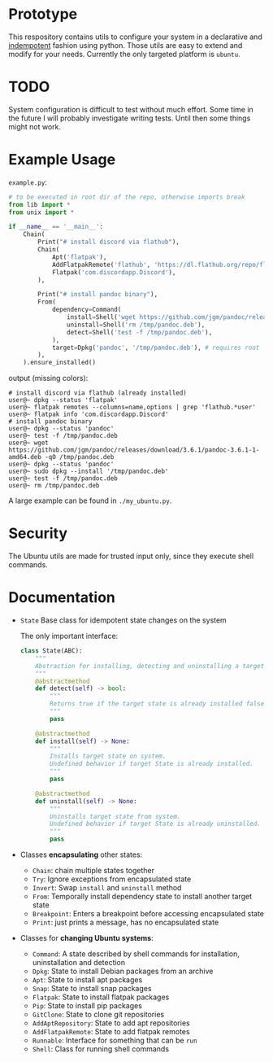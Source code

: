 # Prototype

This respository contains utils to configure your system in a declarative and [indempotent](https://en.wikipedia.org/wiki/Idempotence) fashion using python.
Those utils are easy to extend and modify for your needs.
Currently the only targeted platform is `ubuntu`.

# TODO

System configuration is difficult to test without much effort.
Some time in the future I will probably investigate writing tests.
Until then some things might not work.


# Example Usage

`example.py`:
```python
# to be executed in root dir of the repo, otherwise imports break
from lib import *
from unix import *

if __name__ == '__main__':
    Chain(
        Print("# install discord via flathub"),
        Chain(
            Apt('flatpak'), 
            AddFlatpakRemote('flathub', 'https://dl.flathub.org/repo/flathub.flatpakrepo'),
            Flatpak('com.discordapp.Discord'),
        ),

        Print("# install pandoc binary"),
        From(
            dependency=Command(
                install=Shell('wget https://github.com/jgm/pandoc/releases/download/3.6.1/pandoc-3.6.1-1-amd64.deb -qO /tmp/pandoc.deb'),
                uninstall=Shell('rm /tmp/pandoc.deb'),
                detect=Shell('test -f /tmp/pandoc.deb'),
            ),
            target=Dpkg('pandoc', '/tmp/pandoc.deb'), # requires root
        ),
    ).ensure_installed()
```
output (missing colors):
```plain
# install discord via flathub (already installed)
user@~ dpkg --status 'flatpak'
user@~ flatpak remotes --columns=name,options | grep 'flathub.*user'
user@~ flatpak info 'com.discordapp.Discord'
# install pandoc binary
user@~ dpkg --status 'pandoc'
user@~ test -f /tmp/pandoc.deb
user@~ wget https://github.com/jgm/pandoc/releases/download/3.6.1/pandoc-3.6.1-1-amd64.deb -qO /tmp/pandoc.deb
user@~ dpkg --status 'pandoc'
user@~ sudo dpkg --install '/tmp/pandoc.deb'
user@~ test -f /tmp/pandoc.deb
user@~ rm /tmp/pandoc.deb
```

A large example can be found in `./my_ubuntu.py`.

# Security

The Ubuntu utils are made for trusted input only, since they execute shell commands.

# Documentation

- `State` Base class for idempotent state changes on the system

    The only important interface:
    ```python
    class State(ABC):
        """
        Abstraction for installing, detecting and uninstalling a target state from the system.
        """
        @abstractmethod
        def detect(self) -> bool:
            """
            Returns true if the target state is already installed false otherwise.
            """
            pass
    
        @abstractmethod
        def install(self) -> None:
            """
            Installs target state on system. 
            Undefined behavior if target State is already installed.
            """
            pass
    
        @abstractmethod
        def uninstall(self) -> None:
            """
            Uninstalls target state from system.
            Undefined behavior if target State is already uninstalled.
            """
            pass
    ```
    

- Classes **encapsulating** other states:
    - `Chain`: chain multiple states together
    - `Try`: Ignore exceptions from encapsulated state 
    - `Invert`: Swap `install` and `uninstall` method
    - `From`: Temporally install dependency state to install another target state
    - `Breakpoint`: Enters a breakpoint before accessing encapsulated state
    - `Print`: just prints a message, has no encapsulated state
- Classes for **changing Ubuntu systems**:
    - `Command`: A state described by shell commands for installation, uninstallation and detection
    - `Dpkg`: State to install Debian packages from an archive
    - `Apt`: State to install apt packages
    - `Snap`: State to install snap packages
    - `Flatpak`: State to install flatpak packages 
    - `Pip`: State to install pip packages
    - `GitClone`: State to clone git repositories
    - `AddAptRepository`: State to add apt repositories
    - `AddFlatpakRemote`: State to add flatpak remotes
    - `Runnable`: Interface for something that can be `run`
    - `Shell`: Class for running shell commands

